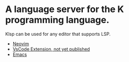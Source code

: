 # A language server for the K programming language.

Klsp can be used for any editor that supports LSP. 

- [Neovim](e/vim/example.lua)
- [VsCode Extension, not yet published](e/code)
- [Emacs](e/emacs/init.el)


